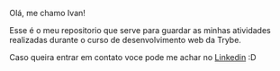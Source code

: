 Olá, me chamo Ivan!

Esse é o meu repositorio que serve para guardar as minhas atividades realizadas durante o curso de desenvolvimento web da Trybe.

Caso queira entrar em contato voce pode me achar no [Linkedin](https://www.linkedin.com/in/ivaneremberg) :D
